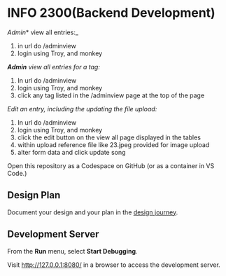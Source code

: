 # INFO 2300(Backend Development)
*Admin** view all entries:_

1. in url do /adminview
2. login using Troy, and monkey

_**Admin** view all entries for a tag:_

1. In url do /adminview
2. login using Troy, and monkey
3. click any tag listed in the /adminview page at the top of the page

_Edit an entry, including the updating the file upload:_

1. In url do /adminview
2. login using Troy, and monkey
3. click the edit button on the view all page displayed in the tables
4. within upload reference file like 23.jpeg provided for image upload
5. alter form data and click update song

Open this repository as a Codespace on GitHub (or as a container in VS Code.)

## Design Plan

Document your design and your plan in the [design journey](design-plan/design-journey.md).

## Development Server

From the **Run** menu, select **Start Debugging**.

Visit <http://127.0.0.1:8080/> in a browser to access the development server.
